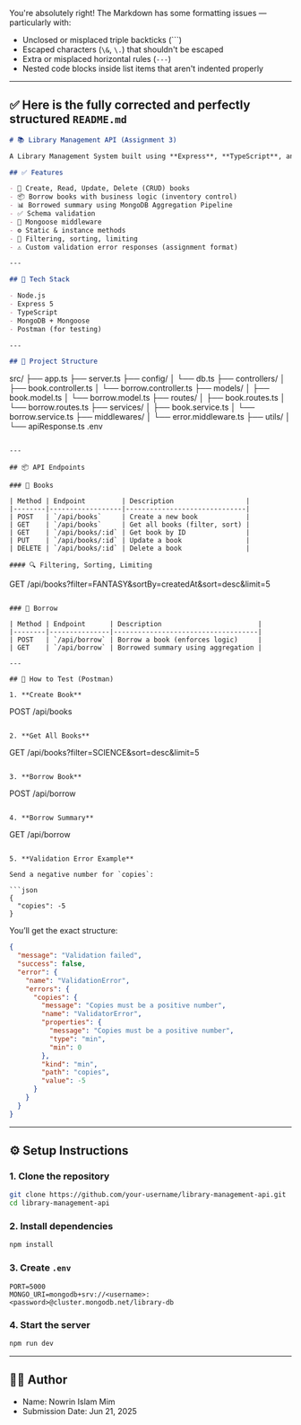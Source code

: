 You're absolutely right! The Markdown has some formatting issues — particularly with:

* Unclosed or misplaced triple backticks (\`\`\`)
* Escaped characters (`\&`, `\.`) that shouldn't be escaped
* Extra or misplaced horizontal rules (`---`)
* Nested code blocks inside list items that aren't indented properly

---

## ✅ Here is the fully corrected and perfectly structured `README.md`

```markdown
# 📚 Library Management API (Assignment 3)

A Library Management System built using **Express**, **TypeScript**, and **MongoDB (Mongoose)**.

## ✅ Features

- 📖 Create, Read, Update, Delete (CRUD) books
- 📦 Borrow books with business logic (inventory control)
- 📊 Borrowed summary using MongoDB Aggregation Pipeline
- ✅ Schema validation
- 🔁 Mongoose middleware
- ⚙️ Static & instance methods
- 🔎 Filtering, sorting, limiting
- ⚠️ Custom validation error responses (assignment format)

---

## 🚀 Tech Stack

- Node.js
- Express 5
- TypeScript
- MongoDB + Mongoose
- Postman (for testing)

---

## 📂 Project Structure

```

src/
├── app.ts
├── server.ts
├── config/
│   └── db.ts
├── controllers/
│   ├── book.controller.ts
│   └── borrow\.controller.ts
├── models/
│   ├── book.model.ts
│   └── borrow\.model.ts
├── routes/
│   ├── book.routes.ts
│   └── borrow\.routes.ts
├── services/
│   ├── book.service.ts
│   └── borrow\.service.ts
├── middlewares/
│   └── error.middleware.ts
├── utils/
│   └── apiResponse.ts
.env

```

---

## 📦 API Endpoints

### 📘 Books

| Method | Endpoint         | Description                  |
|--------|------------------|------------------------------|
| POST   | `/api/books`     | Create a new book            |
| GET    | `/api/books`     | Get all books (filter, sort) |
| GET    | `/api/books/:id` | Get book by ID               |
| PUT    | `/api/books/:id` | Update a book                |
| DELETE | `/api/books/:id` | Delete a book                |

#### 🔍 Filtering, Sorting, Limiting

```

GET /api/books?filter=FANTASY\&sortBy=createdAt\&sort=desc\&limit=5

```

### 📕 Borrow

| Method | Endpoint      | Description                        |
|--------|---------------|------------------------------------|
| POST   | `/api/borrow` | Borrow a book (enforces logic)     |
| GET    | `/api/borrow` | Borrowed summary using aggregation |

---

## 🧪 How to Test (Postman)

1. **Create Book**

```

POST /api/books

```

2. **Get All Books**

```

GET /api/books?filter=SCIENCE\&sort=desc\&limit=5

```

3. **Borrow Book**

```

POST /api/borrow

```

4. **Borrow Summary**

```

GET /api/borrow

````

5. **Validation Error Example**

Send a negative number for `copies`:

```json
{
  "copies": -5
}
````

You’ll get the exact structure:

```json
{
  "message": "Validation failed",
  "success": false,
  "error": {
    "name": "ValidationError",
    "errors": {
      "copies": {
        "message": "Copies must be a positive number",
        "name": "ValidatorError",
        "properties": {
          "message": "Copies must be a positive number",
          "type": "min",
          "min": 0
        },
        "kind": "min",
        "path": "copies",
        "value": -5
      }
    }
  }
}
```

---

## ⚙️ Setup Instructions

### 1. Clone the repository

```bash
git clone https://github.com/your-username/library-management-api.git
cd library-management-api
```

### 2. Install dependencies

```bash
npm install
```

### 3. Create `.env`

```env
PORT=5000
MONGO_URI=mongodb+srv://<username>:<password>@cluster.mongodb.net/library-db
```

### 4. Start the server

```bash
npm run dev
```

---

## 👩‍💻 Author

* Name: Nowrin Islam Mim
* Submission Date: Jun 21, 2025

```

```
